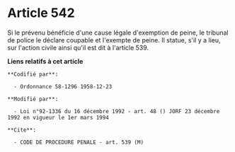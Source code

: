 # Article 542

Si le prévenu bénéficie d'une cause légale d'exemption de peine, le tribunal de police le déclare coupable et l'exempte de
peine. Il statue, s'il y a lieu, sur l'action civile ainsi qu'il est dit à l'article 539.

**Liens relatifs à cet article**

	**Codifié par**:

	  - Ordonnance 58-1296 1958-12-23

	**Modifié par**:

	  - Loi n°92-1336 du 16 décembre 1992 - art. 48 () JORF 23 décembre 1992 en vigueur le 1er mars 1994

	**Cite**:

	  - CODE DE PROCEDURE PENALE - art. 539 (M)
